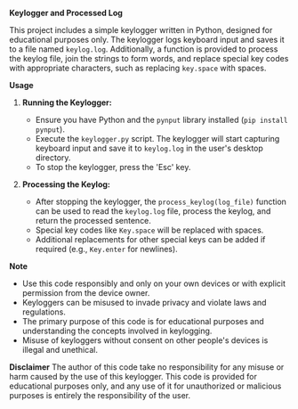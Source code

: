 **Keylogger and Processed Log**

This project includes a simple keylogger written in Python, designed for educational purposes only. The keylogger logs keyboard input and saves it to a file named `keylog.log`. Additionally, a function is provided to process the keylog file, join the strings to form words, and replace special key codes with appropriate characters, such as replacing `key.space` with spaces.

**Usage**

1. **Running the Keylogger:**
   - Ensure you have Python and the `pynput` library installed (`pip install pynput`).
   - Execute the `keylogger.py` script. The keylogger will start capturing keyboard input and save it to `keylog.log` in the user's desktop directory.
   - To stop the keylogger, press the 'Esc' key.

2. **Processing the Keylog:**
   - After stopping the keylogger, the `process_keylog(log_file)` function can be used to read the `keylog.log` file, process the keylog, and return the processed sentence.
   - Special key codes like `Key.space` will be replaced with spaces.
   - Additional replacements for other special keys can be added if required (e.g., `Key.enter` for newlines).

**Note**
- Use this code responsibly and only on your own devices or with explicit permission from the device owner.
- Keyloggers can be misused to invade privacy and violate laws and regulations.
- The primary purpose of this code is for educational purposes and understanding the concepts involved in keylogging.
- Misuse of keyloggers without consent on other people's devices is illegal and unethical.

**Disclaimer**
The author of this code take no responsibility for any misuse or harm caused by the use of this keylogger. This code is provided for educational purposes only, and any use of it for unauthorized or malicious purposes is entirely the responsibility of the user.

